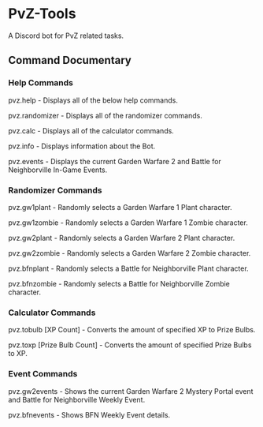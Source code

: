 # PvZ-Tools
A Discord bot for PvZ related tasks.

## Command Documentary
### Help Commands
pvz.help - Displays all of the below help commands.

pvz.randomizer - Displays all of the randomizer commands.

pvz.calc - Displays all of the calculator commands.

pvz.info - Displays information about the Bot.

pvz.events - Displays the current Garden Warfare 2 and Battle for Neighborville In-Game Events.

### Randomizer Commands
pvz.gw1plant - Randomly selects a Garden Warfare 1 Plant character.

pvz.gw1zombie - Randomly selects a Garden Warfare 1 Zombie character.

pvz.gw2plant - Randomly selects a Garden Warfare 2 Plant character.

pvz.gw2zombie - Randomly selects a Garden Warfare 2 Zombie character.

pvz.bfnplant - Randomly selects a Battle for Neighborville Plant character.

pvz.bfnzombie - Randomly selects a Battle for Neighborville Zombie character.

### Calculator Commands
pvz.tobulb [XP Count] - Converts the amount of specified XP to Prize Bulbs.

pvz.toxp [Prize Bulb Count] - Converts the amount of specified Prize Bulbs to XP.

### Event Commands
pvz.gw2events - Shows the current Garden Warfare 2 Mystery Portal event and Battle for Neighborville Weekly Event.

pvz.bfnevents - Shows BFN Weekly Event details.
